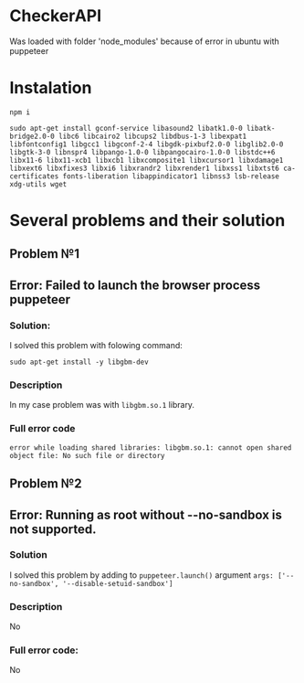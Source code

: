 # CheckerAPI

Was loaded with folder 'node_modules' because of error in ubuntu with puppeteer

# Instalation

```
npm i
```

```
sudo apt-get install gconf-service libasound2 libatk1.0-0 libatk-bridge2.0-0 libc6 libcairo2 libcups2 libdbus-1-3 libexpat1 libfontconfig1 libgcc1 libgconf-2-4 libgdk-pixbuf2.0-0 libglib2.0-0 libgtk-3-0 libnspr4 libpango-1.0-0 libpangocairo-1.0-0 libstdc++6 libx11-6 libx11-xcb1 libxcb1 libxcomposite1 libxcursor1 libxdamage1 libxext6 libxfixes3 libxi6 libxrandr2 libxrender1 libxss1 libxtst6 ca-certificates fonts-liberation libappindicator1 libnss3 lsb-release xdg-utils wget
```
# Several problems and their solution

 ## Problem №1

 ## Error: Failed to launch the browser process puppeteer

 ### Solution: 

 I solved this problem with folowing command: 
 
 ```
 sudo apt-get install -y libgbm-dev
 ```
 
### Description

  In my case problem was with ```libgbm.so.1``` library.

### Full error code
  ```
  error while loading shared libraries: libgbm.so.1: cannot open shared object file: No such file or directory
  ```

## Problem №2

## Error: Running as root without --no-sandbox is not supported.

### Solution

I solved this problem by adding to ```puppeteer.launch()``` argument ```args: ['--no-sandbox', '--disable-setuid-sandbox']```

### Description

  No
  
### Full error code: 

  No
  
